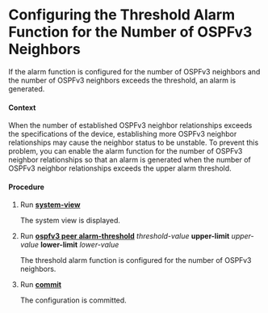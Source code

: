 Configuring the Threshold Alarm Function for the Number of OSPFv3 Neighbors
===========================================================================

If the alarm function is configured for the number of OSPFv3 neighbors and the number of OSPFv3 neighbors exceeds the threshold, an alarm is generated.

#### Context

When the number of established OSPFv3 neighbor relationships exceeds the specifications of the device, establishing more OSPFv3 neighbor relationships may cause the neighbor status to be unstable. To prevent this problem, you can enable the alarm function for the number of OSPFv3 neighbor relationships so that an alarm is generated when the number of OSPFv3 neighbor relationships exceeds the upper alarm threshold.


#### Procedure

1. Run [**system-view**](cmdqueryname=system-view)
   
   
   
   The system view is displayed.
2. Run [**ospfv3 peer alarm-threshold**](cmdqueryname=ospfv3+peer+alarm-threshold) *threshold-value* **upper-limit** *upper-value* **lower-limit** *lower-value*
   
   
   
   The threshold alarm function is configured for the number of OSPFv3 neighbors.
3. Run [**commit**](cmdqueryname=commit)
   
   
   
   The configuration is committed.
